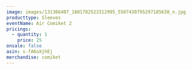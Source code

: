 ```yaml
---
image: images/131366407_1801782523312995_5587430795297185638_n.jpg
producttype: Sleeves
eventName: Air Comiket 2
pricings:
  - quantity: 1
    price: 25
onsale: false
asin: s-fA6oXjhEj
merchandise: comiket
---
```

